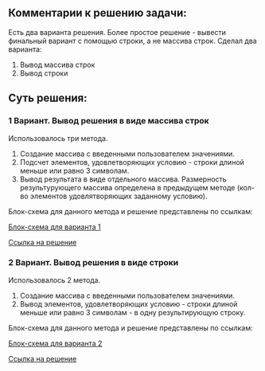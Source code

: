 ## Комментарии к решению задачи:
Есть два варианта решения.
Более простое решение - вывести финальный вариант с помощью строки, а не массива строк.
Сделал два варианта:
1. Вывод массива строк
2. Вывод строки

## Суть решения: 

### 1 Вариант. Вывод решения в виде массива строк
Использовалось три метода. 
1. Создание массива с введенными пользователем значениями.
2. Подсчет элементов, удовлетворяющих условию - строки длиной меньше или равно 3 символам.
3. Вывод результата в виде отдельного массива. Размерность результурующего массива определена в предыдущем методе (кол-во элементов удовлятворяющих заданному условию).

Блок-схема для данного метода  и решение представлены по ссылкам:

[Блок-схема для варианта 1](https://github.com/SergeyBra/Final-Homework.-Part-1/blob/main/algorythm%20for%20variant%201.jpg)

[Ссылка на решение](https://github.com/SergeyBra/Final-Homework.-Part-1/blob/main/variant1/Program.cs)

### 2 Вариант. Вывод решения в виде строки
Использовалось 2 метода. 
1. Создание массива с введенными пользователем значениями.
2. Вывод элементов, удовлетворяющих условию - строки длиной меньше или равно 3 символам - в одну результирующую строку.

Блок-схема для данного метода  и решение представлены по ссылкам:

[Блок-схема для варианта 2](https://github.com/SergeyBra/Final-Homework.-Part-1/blob/main/variant2_scheme.jpg)

[Ссылка на решение](https://github.com/SergeyBra/Final-Homework.-Part-1/blob/main/variant2/Program.cs)
